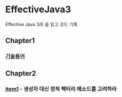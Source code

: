 # EffectiveJava3
Effective Java 3/E 을 읽고 코드 기록

## Chapter1 
### [기술용어]()
## Chapter2
### [item1](https://github.com/Hoon9901/EffectiveJava3/blob/main/effectiveJava_code/src/my/code/chapter2/item1.md) - 생성자 대신 정적 팩터리 메소드를 고려하라
